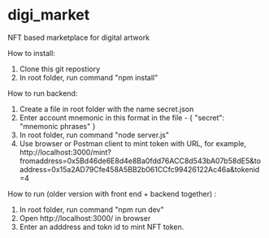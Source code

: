 # digi_market
NFT based marketplace for digital artwork

How to install:
1. Clone this git repostiory 
2. In root folder, run command "npm install"

How to run backend:
1. Create a file in root folder with the name secret.json
2. Enter account mnemonic in this format in the file -
{
    "secret": "mnemonic phrases"
}
3. In root folder, run command "node server.js"
4. Use browser or Postman client to mint token with URL, for example, http://localhost:3000/mint?fromaddress=0x5Bd46de6E8d4e8Ba0fdd76ACC8d543bA07b58dE5&toaddress=0x15a2AD79Cfe458A5BB2b061CCfc99426122Ac46a&tokenid=4

How to run (older version with front end + backend together) :
1. In root folder, run command "npm run dev"
2. Open http://localhost:3000/ in browser
3. Enter an adddress and tokn id to mint NFT token.
